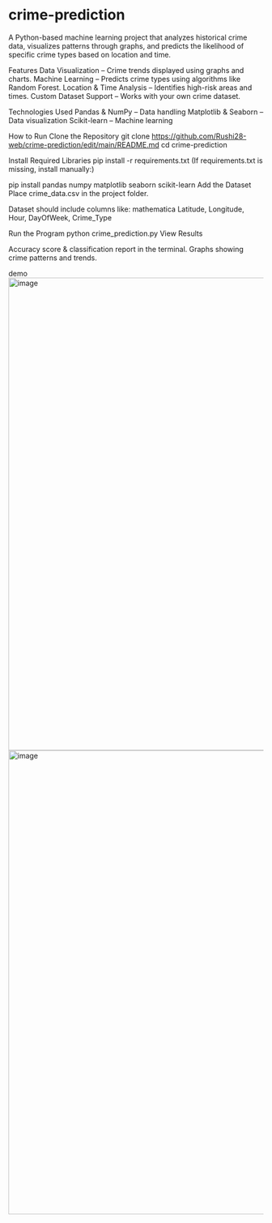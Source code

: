 # crime-prediction
A Python-based machine learning project that analyzes historical crime data, visualizes patterns through graphs, and predicts the likelihood of specific crime types based on location and time.

Features
Data Visualization – Crime trends displayed using graphs and charts.
Machine Learning – Predicts crime types using algorithms like Random Forest.
Location & Time Analysis – Identifies high-risk areas and times.
Custom Dataset Support – Works with your own crime dataset.

Technologies Used
Pandas & NumPy – Data handling
Matplotlib & Seaborn – Data visualization
Scikit-learn – Machine learning

How to Run
Clone the Repository
git clone https://github.com/Rushi28-web/crime-prediction/edit/main/README.md
cd crime-prediction

Install Required Libraries
pip install -r requirements.txt
(If requirements.txt is missing, install manually:)

pip install pandas numpy matplotlib seaborn scikit-learn
Add the Dataset
Place crime_data.csv in the project folder.

Dataset should include columns like:
mathematica
Latitude, Longitude, Hour, DayOfWeek, Crime_Type

Run the Program
python crime_prediction.py
View Results

Accuracy score & classification report in the terminal.
Graphs showing crime patterns and trends.

demo
<img width="1911" height="933" alt="image" src="https://github.com/user-attachments/assets/08252882-94f1-4815-8def-8b2fc9d1bcb5" />
<img width="1914" height="916" alt="image" src="https://github.com/user-attachments/assets/c9eaf22a-c7f9-41b4-b328-e1a20f2d249a" />


